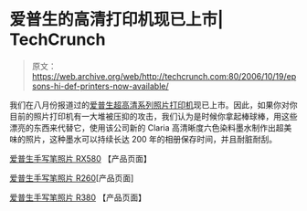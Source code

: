 # 爱普生的高清打印机现已上市| TechCrunch

> 原文：<https://web.archive.org/web/http://techcrunch.com:80/2006/10/19/epsons-hi-def-printers-now-available/>

我们在八月份报道过的[爱普生超高清系列照片打印机](https://web.archive.org/web/20160305210025/http://crunchgear.com/2006/08/30/epsons-spurts-o)现已上市。因此，如果你对你目前的照片打印机有一大堆被压抑的攻击，我们认为是时候你拿起棒球棒，用这些漂亮的东西来代替它，使用该公司新的 Claria 高清晰度六色染料墨水制作出超美味的照片，这种墨水可以持续长达 200 年的相册保存时间，并且耐脏耐刮。

[爱普生手写笔照片 RX580](https://web.archive.org/web/20160305210025/http://www.epson.com/cgi-bin/Store/consumer/consDetail.jsp?BV_UseBVCookie=yes&oid=63059193) 【产品页面】

[爱普生手写笔照片 R260](https://web.archive.org/web/20160305210025/http://www.epson.com/cgi-bin/Store/consumer/consDetail.jsp?BV_UseBVCookie=yes&oid=63059188)[产品页面]

[爱普生手写笔照片 R380](https://web.archive.org/web/20160305210025/http://www.epson.com/cgi-bin/Store/consumer/consDetail.jsp?BV_UseBVCookie=yes&oid=63059189) 【产品页面】